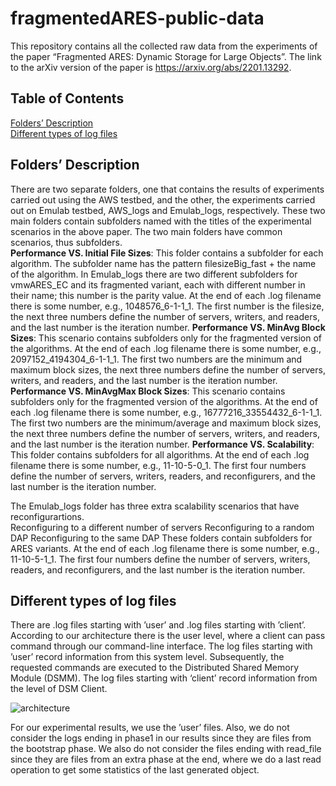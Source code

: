 # fragmentedARES-public-data
 
This repository contains all the collected raw data from the experiments of the paper “Fragmented ARES: Dynamic Storage for Large Objects”. 
The link to the arXiv version of the paper is https://arxiv.org/abs/2201.13292. 

## Table of Contents  
[Folders’ Description](#Folders)  
[Different types of log files](#DifferentLogs)

## Folders’ Description

There are two separate folders, one that contains the results of experiments carried out using the AWS testbed, and the other, the experiments carried out on Emulab testbed, AWS_logs and Emulab_logs, respectively. These two main folders contain subfolders named with the titles of the experimental scenarios in the above paper. 
The two main folders have common scenarios, thus subfolders.  
**Performance VS. Initial File Sizes**: This folder contains a subfolder for each algorithm. The subfolder name has the pattern filesizeBig_fast + the name of the algorithm. In Emulab_logs there are two different subfolders for vmwARES_EC and its fragmented variant, each with different number in their name; this number is the parity value. At the end of each .log filename there is some number, e.g., 1048576_6-1-1_1. The first number is the filesize, the next three numbers define the number of servers, writers, and readers, and the last number is the iteration number. 
**Performance VS. MinAvg Block Sizes**: This scenario contains subfolders only for the fragmented version of the algorithms. At the end of each .log filename there is some number, e.g., 2097152_4194304_6-1-1_1. The first two numbers are the minimum and maximum block sizes, the next three numbers define the number of servers, writers, and readers, and the last number is the iteration number. 
**Performance VS. MinAvgMax Block Sizes**: This scenario contains subfolders only for the fragmented version of the algorithms. At the end of each .log filename there is some number, e.g., 16777216_33554432_6-1-1_1. The first two numbers are the minimum/average and maximum block sizes, the next three numbers define the number of servers, writers, and readers, and the last number is the iteration number. 
**Performance VS. Scalability**: This folder contains subfolders for all algorithms. At the end of each .log filename there is some number, e.g., 11-10-5-0_1. The first four numbers define the number of servers, writers, readers, and reconfigurers, and the last number is the iteration number. 
 
The Emulab_logs folder has three extra scalability scenarios that have reconfigurartions.  
Reconfiguring to a different number of servers 
Reconfiguring to a random DAP 
Reconfiguring to the same DAP 
These folders contain subfolders for ARES variants. At the end of each .log filename there is some number, e.g., 11-10-5-1_1. The first four numbers define the number of servers, writers, readers, and reconfigurers, and the last number is the iteration number. 

## Different types of log files

There are .log files starting with ’user’ and .log files starting with ’client’.  
According to our architecture there is the user level, where a client can pass command through our command-line interface. The log files starting with ’user’ record information from this system level. Subsequently, the requested commands are executed to the Distributed Shared Memory Module (DSMM). The log files starting with ‘client’ record information from the level of DSM Client. 

 ![architecture](https://user-images.githubusercontent.com/15169270/185813247-ddbbadb7-bd56-4bc4-8971-cb86de896b3d.png)

For our experimental results, we use the ’user’ files. Also, we do not consider the logs ending in phase1 in our results since they are files from the bootstrap phase. We also do not consider the files ending with read_file since they are files from an extra phase at the end, where we do a last read operation to get some statistics of the last generated object. 
 
